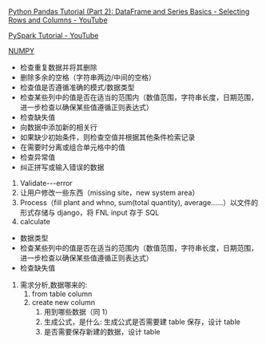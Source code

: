 [Python Pandas Tutorial (Part 2): DataFrame and Series Basics - Selecting Rows and Columns - YouTube](https://www.youtube.com/watch?v=zmdjNSmRXF4&list=PL-osiE80TeTsWmV9i9c58mdDCSskIFdDS&index=2)

[PySpark Tutorial - YouTube](https://www.youtube.com/watch?v=_C8kWso4ne4&t=3524s)

[NUMPY](https://www.youtube.com/watch?v=8jBY5ior4W4&list=PLLOxZwkBK52BS9QmfiuJAGSoVikI5-1hN)

- 检查重复数据并将其删除
- 删除多余的空格（字符串两边/中间的空格）
- 检查值是否遵循准确的模式/数据类型
- 检查某些列中的值是否在适当的范围内（数值范围，字符串长度，日期范围，进一步检查以确保某些值遵循正则表达式）
- 检查缺失值
- 向数据中添加新的相关行
- 如果缺少初始条件，则检查空值并根据其他条件检索记录
- 在需要时分离或组合单元格中的值
- 检查异常值
- 纠正拼写或输入错误的数据

1. Validate---error
2. 让用户修改一些东西（missing site，new system area）
3. Process（fill plant and whno, sum(total quantity), average……）以文件的形式存储与 django，将 FNL input 存于 SQL
4. calculate

- 数据类型
- 检查某些列中的值是否在适当的范围内（数值范围，字符串长度，日期范围，进一步检查以确保某些值遵循正则表达式）
- 检查缺失值

1. 需求分析,数据哪来的:
   1. from table column
   2. create new column
      1. 用到哪些数据（同 1）
      2. 生成公式，是什么: 生成公式是否需要建 table 保存，设计 table
      3. 是否需要保存新建的数据，设计 table
